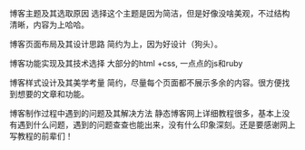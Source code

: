 博客主题及其选取原因
选择这个主题是因为简洁，但是好像没啥美观，不过结构清晰，内容为上哈哈。

博客页面布局及其设计思路
简约为上，因为好设计（狗头）。

博客功能实现及其技术选择
大部分的html +css, 一点点的js和ruby

博客样式设计及其美学考量
简约，尽量每个页面都不展示多余的内容。很方便找到想要的文章和功能。

博客制作过程中遇到的问题及其解决方法
静态博客网上详细教程很多，基本上没有遇到什么问题，遇到的问题查查也能出来，没有什么印象深刻。还是要感谢网上写教程的前辈们！
